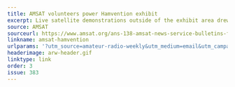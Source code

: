 ```yaml
---
title: AMSAT volunteers power Hamvention exhibit
excerpt: Live satellite demonstrations outside of the exhibit area drew interest from Hamvention participants.
source: AMSAT
sourceurl: https://www.amsat.org/ans-138-amsat-news-service-bulletins-for-may-18/
linkname: amsat-hamvention
urlparams: '?utm_source=amateur-radio-weekly&utm_medium=email&utm_campaign=newsletter'
headerimage: arw-header.gif
linktype: link
order: 3
issue: 383
---
```

